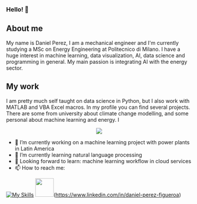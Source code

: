 ### Hello! 👋

## About me
My name is Daniel Perez, I am a mechanical engineer and I'm currently studying a MSc on Energy Engineering at Politecnico di Milano.
I have a huge interest in machine learning, data visualization, AI, data science and programming in general. My main passion is integrating AI with the energy sector.

## My work
I am pretty much self taught on data science in Python, but I also work with MATLAB and VBA Excel macros. In my profile you can find several projects. There are some from university about climate change modelling, and some personal about machine learning and energy. I
<p align="center">
  <a href="https://skillicons.dev">
    <img src="https://skillicons.dev/icons?i=vscode,py,matlab,github,arduino" />
  </a>
</p>

- 🔭 I’m currently working on a machine learning project with power plants in Latin America
- 🌱 I’m currently learning natural language processing
- :book: Looking forward to learn: machine learning workflow in cloud services
- 📫 How to reach me:

[![My Skills](https://skillicons.dev/icons?i=linkedin,instagram&theme=light)](https://skillicons.dev)
<img src="https://github.com/DanielPerezF/DanielPerezF/assets/118309576/97809508-77a9-4077-a5d1-a2eafc738c8f" width="50"/>(https://www.linkedin.com/in/daniel-perez-figueroa)

<!--
**DanielPerezF/DanielPerezF** is a ✨ _special_ ✨ repository because its `README.md` (this file) appears on your GitHub profile.

Here are some ideas to get you started:

- 🔭 I’m currently working on ...
- 🌱 I’m currently learning ...
- 👯 I’m looking to collaborate on ...
- 🤔 I’m looking for help with ...
- 💬 Ask me about ...
- 📫 How to reach me: ...
- 😄 Pronouns: ...
- ⚡ Fun fact: ...
-->
